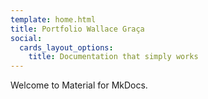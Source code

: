 ```yaml
---
template: home.html
title: Portfolio Wallace Graça
social:
  cards_layout_options:
    title: Documentation that simply works
---
```


Welcome to Material for MkDocs.


   